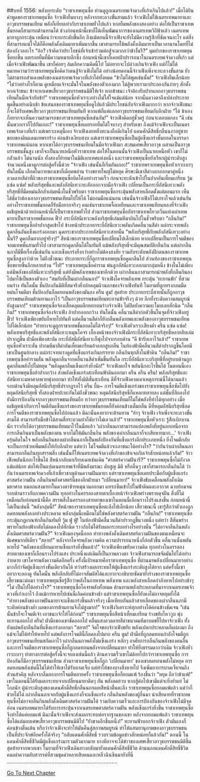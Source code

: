 ##บทที่ 1556: พลังยกระดับ
“ราชาเทพทุนซื่อ ท่านดูถูกเนตรเทพเจ้าดวงที่เก้าเกินไปแล้ว!”
เมื่อได้ยินคำพูดของราชาเทพทุนซื่อ จ้าวเฟิงยิ้มบางๆ
หลังจากทะลวงขั้นสามแล้ว จ้าวเฟิงไม่ใช้เนตรเทพมายาและอาวุธบรรพชนเทียม พลังก็เทียบเท่ากับราชาเทพทั่วไปแล้ว หากยืมพลังของสองอย่าง ต่อให้เป็นราชาเทพชั้นยอดก็สามารถต้านทานได้
ช่วงก่อนหน้านี้เขาก็ได้เห็นพัฒนาการของเนตรเทพวิถีฟ้าแล้ว เนตรเทพมายาถูกกระตุ้น เหมือนว่าจะยกระดับขึ้นอีก
ถึงแม้ตอนนี้จ้าวเฟิงจะยังไม่มีความรู้สึกที่ชัดเจนอะไร แต่สิ่งที่สามารถแน่ใจได้ก็คือพลังดั้งเดิมมายาเพิ่มมากขึ้น เขาสามารถใช้พลังดั้งเดิมมายาเป็นเวลานานโดยที่ไม่ต้องกังวลอะไร
“อ้อ? เจ้าคิดว่าประโยชน์ที่เจ้าเข้าร่วมต่อสู้จะมากกว่าข้างั้นรึ?”
มุมปากของราชาเทพทุนซื่อยกขึ้น เผยรอยยิ้มที่มีความหมายลึกซึ้ง
ก่อนหน้านี้เขาก็เคยเฝ้าปรารถนาในเนตรเทพเจ้าดวงที่เก้า แต่เมื่อจ้าวเฟิงพัฒนาขึ้น เขาก็ค่อยๆ ล้มเลิกความคิดนี้ไป ไม่อยากจะไปล่วงเกินจ้าวเฟิง
แต่ก็ไม่ได้หมายความว่าราชาเทพทุนซื่อคิดว่าตนสู้จ้าวเฟิงไม่ได้ อย่างน้อยตอนนี้จ้าวเฟิงเพิ่งจะทะลวงขั้นสาม ยังไม่สามารถสำแดงพลังของเนตรเทพเจ้าดวงที่เก้าได้ทั้งหมด
“ข้าไม่ได้พูดเช่นนั้น!”
จ้าวเฟิงยิ้มเล็กน้อย
“ไม่ว่าอย่างไรก็ตาม ดูเหมือนเจ้าจะมั่นใจในพลังของตัวเองมาก ไม่สู้พวกเรามาประลองกันง่ายๆ สักตั้ง หากเจ้าชนะ ข้าจะยกเศษเสี้ยวอาวุธบรรพชนมิติให้เจ้า หากข้าชนะ เจ้าต้องรับปากแลกอาวุธบรรพชนเทียมในมือเจ้ากับข้า!”
ราชาเทพทุนซื่อหัวเราะอย่างไม่ใส่ใจแม้แต่น้อย จากนั้นดวงตาถึงเปล่งประกาย พูดขึ้นอย่างเนิบช้า
ข้อเสนอของราชาเทพทุนซื่อดูไปแล้วมีประโยชน์กับจ้าวเฟิงมากกว่า
หากจ้าวเฟิงชนะก็จะได้รับเศษเสี้ยวอาวุธบรรพชนเทียมทันที หากแพ้ก็แค่แลกอาวุธบรรพชนเทียมกับอีกฝ่าย
“ได้ ข้าเองก็อยากจะเห็นความสามารถของราชาเทพทุนซื่อเช่นกัน!”
จ้าวเฟิงคิดอยู่ชั่วครู่ ก่อนจะตอบตกลง
“ดี เช่นนั้นพวกเราก็ไปกันเถอะ!”
ราชาเทพทุนซื่อเผยรอยยิ้มได้ใจบางๆ
สำหรับเขา ถึงแม้จ้าวเฟิงจะเป็นเนตรเทพเจ้าดวงที่เก้า แต่เพราะเหตุนี้เอง จ้าวเฟิงเลยหยิ่งทะนงถือดีเกินไป
แดนศักดิ์สิทธิ์กลืนนภาอยู่ชายขอบของดินแดนเทพรกร้าง ค่อนข้างเงียบสงบ แต่เขาราชาเทพทุนซื่อเป็นผู้แข็งแกร่งชั้นยอดในบรรดาราชาเทพแน่นอน
หากเขาได้อาวุธบรรพชนเทียมในมือจ้าวเฟิงมา สะสมเศษเสี้ยวอาวุธ ผสานเป็นอาวุธบรรพชนชั้นสูง เขาก็จะเป็นนายเหนือหัวราชาเทพ ต่อให้ในตอนนั้นจ้าวเฟิงเป็นนายเหนือหัว เขาก็ไม่กลัวแล้ว
ไม่นานนัก ทั้งสองก็ย้ายมาในมิติเอกเทศแห่งหนึ่ง และราชาเทพทุนซื่อยังเรียกผู้นำระดับสูงจำนวนหนึ่งมาดูการต่อสู้ครั้งนี้ด้วย
“จ้าวเฟิง เช่นนั้นก็เริ่มกันเถอะ!”
ราชาเทพราเทพทุนซื่อหัวเราะเบาๆ
ทันใดนั้น เลือดในกายของเขาก็เดือดพล่าน ร่างขยายใหญ่ไม่หยุด ศีรษะมีเขาสีดำงอกออกมาคู่หนึ่ง
ลวดลายสีดำที่ผิวของราชาเทพทุนซื่อบิดโค้งอย่างรวดเร็ว ก่อนจะทะลักเข้าไปในปากอันเหี้ยมเกรียม
วู้ม แซ่ด แซ่ด!
พลังบริสุทธิ์และพลังอัสนีเทวะทะลักออกจากมือจ้าวเฟิง เปลี่ยนเป็นกระบี่อัสนีเทวะพลังบริสุทธิ์ที่มืดหม่นลึกล้ำเล่มหนึ่งในชั่วพริบตา
ราชาเทพทุนซื่อกระตุ้นพลังสายเลือดตั้งแต่ตอนแรก เห็นได้ชัดว่าต้องเอาอาวุธบรรพชนเทียมไปให้ได้ ไม่ออมมือแน่นอน เช่นนั้นจ้าวเฟิงก็ไม่เกรงใจแล้วเช่นกัน อย่างไรราชาเทพชั้นยอดก็รับมือยากจริงๆ
คนเช่นราชาเทพจื้อเหยียนและราชาเทพเทียนหลงที่จ้าวเฟิงเผชิญหน้าด้วยก่อนหน้านี้ก็เป็นราชาเทพทั่วไป ส่วนราชาเทพทุนซื่อกับราชาเทพโยวอวิ๋นแห่งเผ่าเทพมายาเป็นราชาเทพชั้นยอด
ฟิ้ว!
กระบี่อัสนีเทวะพลังบริสุทธิ์เล่มมหึมาบินไปในชั่วพริบตา
“กลืนกิน!”
ราชาเทพทุนซื่ออ้าปากสูดเข้าไป ข้างหน้าประกายกระบี่อัสนีเทวะพลันเกิดคลื่นวนสีดำ แผ่กระจายพลังดูดกลืนอันแข็งแกร่งออกมา ฉุดกระชากประกายอัสนีเทวะสายนั้น
“พลังบริสุทธิ์กับพลังอัสนีเทวะอย่างนั้นรึ? ดูดกลืนยากอยู่จริงๆ!”
สีหน้าของราชาเทพทุนซื่อเปลี่ยนไปเล็กน้อย หากเปลี่ยนเป็นการโจมตีของจอมเทพชั้นสามทั่วไป เขาสามารถดูดกลืนได้ในทันที
แม้พลังบริสุทธิ์จะมีคุณสมบัติกลืนกิน แต่เผ่ากลืนนภาก็มีชื่อเรื่องนี้เช่นกัน และแข็งแกร่งยิ่งกว่าอย่างไม่ต้องสงสัย รวมกับระดับพลังฝึกตนของราชาเทพทุนซื่อสูงกว่าด้วย
ไม่ถึงชั่วขณะ ประกายกระบี่ก็ถูกราชาเทพทุนซื่อดูดกลืนไป
ส่วนท้องของราชาเทพทุนซื่อขยายขึ้นอีกหลายส่วน
“ไป!”
ราชาเทพทุนซื่อคำราม พ่นลูกอัสนีเทวะออกมากลุ่มหนึ่ง ข้างในไม่เพียงแต่มีพลังของอัสนีเทวะบริสุทธิ์ แต่ยังมีพลังเทพของเขาอีกด้วย
เผ่ากลืนนภาสามารถนำพลังที่กลืนกินลงไปมาใช้เป็นของตัวเอง
“สมกับที่เป็นเผ่ากลืนนภา!”
จ้าวเฟิงโคจรพลังเทพ กระตุ้น ‘ทะยานฟ้า’ ที่สวมบนร่าง
ทันใดนั้น ชั้นป้องกันมิติที่สมจริงยิ่งปกคลุมผิวนอกของจ้าวเฟิงทันที ในยามที่ลูกทรงกลมมืดหม่นโจมตีมา ชั้นป้องกันก็ลดทอนพลังของมันลง
ครืน ตูม!
สุดท้าย ประกายกระบี่สายนั้นก็ถูกอาวุธบรรพชนเทียมต้านทานเอาไว้
“เป็นอาวุธบรรพชนเทียมทะยานฟ้าจริงๆ ด้วย อีกทั้งระดับความสมบูรณ์ยังสูงมาก!”
ราชาเทพทุนซื่อจ้องเสื้อคลุมผลึกหยกบนร่างจ้าวเฟิง ไม่ปิดบังความละโมบเลยสักนิด
“กลืนกิน!”
ราชาเทพทุนซื่อจ้องจ้าวเฟิง อ้าปากออกกว้าง
ทันใดนั้น คลื่นวนสีดำก่อตัวขึ้นในจุดที่จ้าวเฟิงอยู่
ฟิ้ว!
จ้าวเฟิงเพียงขยับก็หายไปทันที
แต่คลื่นวนสีดำก็ยังกลืนพลังเทพและพลังของอาวุธบรรพชนเทียมไปได้เล็กน้อย
“ท่าทางจะดูถูกราชาเทพชั้นยอดไม่ได้จริงๆ!”
จ้าวเฟิงหัวเราะเสียงต่ำ
ครืน แซ่ด แซ่ด!
พลังเทพบริสุทธิ์และพลังอัสนีเทวะหมุนโคจร เบื้องหน้าของจ้าวเฟิงมีกระบี่อัสนีเทวะบริสุทธิ์หลายสิบเล่มปรากฏขึ้น
ฝ่ามือเพียงสะบัด กระบี่อัสนีอัสนีเทวะก็พุ่งไปจากรอบด้าน
“ดี ข้ารับเอาไว้แล้ว!”
ราชาเทพทุนซื่อหัวเราะลั่น ปากมหึมาสีดำอันเหี้ยมเกรียมอ้าออกสูบกลืน
ในท้องฟ้ามีคลื่นวนสีดำปรากฏขึ้นโดยมีเขาเป็นศูนย์กลาง แผ่กระจายแรงดูดที่แข็งแกร่งเกินบรรยาย กลืนกินทุกสิ่งในฟ้าดิน
“กลืนกิน!”
ราชาเทพทุนซื่อคำรามลั่น พลังดูดกลืนจากคลื่นวนสีดำเพิ่มขึ้นทันใด กระบี่อัสนีเทวะบริสุทธิ์ที่อยู่รอบด้านถูกดูดกลืนพลังไปไม่หยุด
“พลังดูดกลืนแข็งแกร่งยิ่งนัก!”
จ้าวเฟิงตกใจ พลันนึกอะไรขึ้นได้
ในตอนนี้เอง ราชาเทพทุนซื่ออ้าปากกว้าง ส่งพลังแข็งแกร่งสะเทือนฟ้าดินออกมา
ครืน ครืน ครืน!
พลังบริสุทธิ์และอัสนีเทวะมหาศาลพวยพุ่งออกมา ทำให้ทั้งมิติสั่นสะเทือน
ดีที่จ้าวเฟิงคาดเดาเหตุการณ์นี้ได้นานแล้ว รอบด้านจึงมีหลุมอัสนีบริสุทธิ์ปรากฏรอไว้
ครืน บึ้ม~
การโจมตีแข็งแกร่งของราชาเทพทุนซื่อซัดไปยังหลุมอัสนีบริสุทธิ์ ทั้งสองฝ่ายปะทะกันไม่ถึงชั่วขณะ หลุมอัสนีบริสุทธิ์ก็แหลกทลายลง
แต่ชั้นที่ลึกลงไปยังมีการป้องกันจากอาวุธบรรพชนเทียมอีก
ทว่าอาวุธบรรพชนเทียมก็ไม่ใช่พลังที่ทำได้ทุกอย่าง เมื่อเผชิญหน้ากับการโจมตีอันแข็งแกร่งของราชาเทพชั้นยอดก็ยังค่อนข้างเต็มกลืน ดีที่หลุมอัสนีบริสุทธิ์ลดการโจมตีของราชาเทพทุนซื่อไปก่อนแล้ว มิฉะนั้นคงยากจะต้านทาน
“ฮ่าๆ จ้าวเฟิง เจ้าเพิ่งจะทะลวงขั้นสามได้ สามารถรับมือข้าได้สามสี่กระบวนท่าก็นับว่าไม่เลวแล้ว!”
ราชาเทพทุนซื่อหัวเราะ รู้สึกเบิกบานนัก ราวกับได้อาวุธบรรพชนเทียมมาไว้ในมือแล้ว
‘เผ่ากลืนนภาสามารถแปลงพลังที่อยู่นอกเหนือจากการกลืนกินมาเป็นพลังของตน หากไม่ให้มันกลืนกิน พลังของเผ่ากลืนนภาก็จะเสียหายมาก...’
จ้าวเฟิงครุ่นคิดในใจ
พลังกลืนกินของเผ่ากลืนนภาก็เป็นพลังป้องกันที่แข็งแกร่งอีกประเภทหนึ่ง ยิ่งโจมตีกลับจะเป็นการช่วยเพิ่มพลังให้กับอีกฝ่าย
แต่ทว่า ไม่โจมตีแล้วจะเอาชนะได้อย่างไร?
“ว่ากันว่าเผ่ากลืนนภาสามารถกลืนกินทุกสรรพสิ่ง เช่นนั้นก็ให้เนตรเทพเจ้าดวงที่เก้าของข้าเจอกับเจ้าสักหน่อยแล้วกัน!”
จ้าวเฟิงพลันนึกอะไรขึ้นได้ สีหน้ากลับมาเรียบเฉยเช่นเดิม
“ศาสตร์ความฝันารึ?”
ราชาเทพทุนซื่อไม่กังวลแม้แต่น้อย
ต่อให้เป็นแปดเนตรเทพเจ้าที่มีพลังมรณะ ดับสูญ มิติ หรืออื่นๆ เขาก็สามารถกลืนกินได้ ว่ากันว่าเนตรเทพเจ้าดวงที่เก้าเชี่ยวชาญด้านความฝันมายา แต่ราชาเทพทุนซื่อเคยประมือกับผู้แข็งแกร่งศาสตร์ความฝัน กลืนกินพลังศาสตร์นี้ของอีกฝ่ายมา
“เปลี่ยนมายา!”
จ้าวเฟิงขับเคลื่อนพลังดั้งเดิมมหาศาล หมอกแสงมายาในดวงตาซ้ายหมุนวนออกมา แทรกซึมเข้าไปในฟ้าดินและอากาศ ฉาบย้อมจนรอบด้านราวกับภาพความฝัน
ทุกอย่างในครรลองสายตาเบื้องหน้าจ้าวเฟิงพร่างพรายดุจฝัน สิ่งที่ไม่เหมือนกับก่อนหน้านี้คือ สรรพสิ่งในครรลองสายตาของเขาในตอนนี้เลือนรางโปร่งแสงขึ้น ก่อนหน้านี้ไม่เป็นเช่นนี้
“พลังกลุ่มนี้!”
สีหน้าของราชาเทพทุนซื่อตะลึงไปเล็กน้อย
เสี้ยวขณะนี้ เขารู้สึกว่าตัวเองถูกลดทอนพลังลงอย่างประหลาด พลังกลุ่มนี้เหมือนไม่ใช่พลังศาสตร์ความฝัน
“กลืนกิน!”
ราชาเทพทุนซื่อกระตุ้นกฎเกณฑ์กลืนกินทันที
วู้ม ฟู่ ฟู่!
ในท้องฟ้ามีคลื่นวนสีดำปรากฏขึ้นวงหนึ่ง
แต่ทว่า สีสันพร่างพรายในท้องฟ้ากลับไม่ลดลงไปสักนิด ราวกับไม่ได้รับผลกระทบอย่างไรอย่างนั้น
“ไม่อาจกลืนกินพลังดั้งเดิมศาสตร์ความฝัน?”
จ้าวเฟิงมองจุดนี้ออก
ท่าทางพลังดั้งเดิมศาสตร์ความฝันของตนเหมือนจะพิเศษมากทีเดียว
“สลาย!”
หลังจากโคจรพลังความคิด ความปรารถนาหนึ่งก็ก่อตัวขึ้น คลื่นวนนั้นพลันหายไป
“พลังของเปลี่ยนมายาแข็งแกร่งยิ่งขึ้นแล้ว!”
จ้าวเฟิงเพียงขยับความคิด
ทุกอย่างในครรลองสายตาของเขาก็เลือนรางโปร่งแสง ประหนึ่งแต่เดิมก็เป็นภาพลวงตา จ้าวเฟิงสามารถขจัดมันไปได้อย่างง่ายดาย
เขาโคจรพลังความคิดอีกครั้ง ครั้งนี้เป้าหมายคือราชาเทพทุนซื่อ
ที่ผ่านมาพลังเปลี่ยนมายาอย่างมากก็กำจัดผู้แข็งแกร่งขั้นเดียวกันได้ ทว่าสร้างผลกระทบให้ผู้แข็งแกร่งระดับสูงได้ยาก แต่ครั้งนี้เขาอยากจะลองดู
ทันใดนั้น พลังลึกลับที่ไม่อาจสัมผัสได้และยากจะอธิบายซัดมายังร่างของราชาเทพทุนซื่อ
เสี้ยวขณะต่อมา ราชาเทพทุนซื่อรู้สึกว่าพลังในกายเทพ พลังเทพ และพลังสายเลือดกำลังหายไปอย่างช้าๆ
“ไม่ เป็นไปได้อย่างไร?”
ราชาเทพทุนซื่อโคจรพลังทั้งหมด ต้านทานพลังประหลาดที่มาจากเนตรเทพเจ้าดวงที่เก้าเอาไว้
ถึงแม้การหายไปเช่นนี้เกิดค่อนข้างช้า แต่ราชาเทพทุนซื่อก็ยังคงไม่อาจหยุดยั้งได้
“ท่าทางพลังของภาพฝันมายาจะแข็งแกร่งขึ้นแล้วจริงๆ เมื่อเทียบกันแล้วสายเลือดของเผ่ากลืนนภามีระดับค่อนข้างต่ำ ผลของการต้านทานจึงไม่สูงมาก!”
จ้าวเฟิงวิเคราะห์ทุกอย่างได้ค่อนข้างชัดเจน
“เช่นนั้นข้าก็จะโจมตีเจ้า เอาชนะเจ้าให้ได้ก่อน!”
ราชาเทพทุนซื่อสีหน้าเหี้ยมเกรียม ร่างขยับไหววูบ พุ่งทะยานออกไป
ครืน!
ฝ่ามือของเขาซัดออกไป คลื่นแสงลวดลายสีดำขนาดมหึมาบดขยี้ไปหาจ้าวเฟิง ทั้งยังแผ่พลังกลืนกินที่แข็งแกร่งออกมา
“สลาย!”
จิตใจของจ้าวเฟิงขยับ
พลังแปลกประหลาดก็แผ่ลงมา ถึงแม้จะไม่ได้ทำให้หายไป แต่พลังการโจมตีนี้ก็ลดลงไปมาก
ครืน ตูม!
ฝ่ามือที่ถูกลดทอนกำลังโจมตีถูกอาวุธบรรพชนเทียมสกัดเอาไว้
เผ่ากลืนนภาพลังไม่แข็งแกร่ง หลักๆ อาศัยการกลืนกินพลังของคนอื่น และการโจมตีของราชาเทพทุนซื่อก็ถูกลดทอนพลังจากเปลี่ยนมายา ทำให้ยิ่งธรรมดากว่าเดิม
จ้าวเฟิงหัวเราะเบาๆ ท่าทางการต่อสู้ครั้งนี้จะจบลงเช่นนี้แล้ว
ด้านความเร็วเขาไม่ด้อยไปกว่าราชาเทพทุนซื่อ การป้องกันก็มีอาวุธบรรพชนเทียม
ส่วนราชาเทพทุนซื่อก็ถูก ‘เปลี่ยนมายา’ ของเขาลดทอนพลังไม่หยุด การลดทอนพลังเช่นนี้ไม่ได้ทำให้เขาได้รับบาดเจ็บ แต่ทำให้ของบางสิ่งหายไป จึงเพิ่มอาการบาดเจ็บจนถึงส่วนสำคัญ
หลังจากลิ้มลองการโจมตีหลายครั้ง ราชาเทพทุนซื่อก็ยอมแพ้ ร้องขึ้นว่า “หยุด ถือว่าข้าแพ้!”
เขาในตอนนี้ได้รับผลกระทบจากเปลี่ยนมายาติดๆ กัน พลังลดฮวบ หากสู้ต่อไปเขามีแต่จะยิ่งย่ำแย่
ไม่ไกลนัก ผู้นำระดับสูงของแดนศักดิ์สิทธิ์กลืนนภาเผยสีหน้าตื่นตะลึง ราชาเทพทุนซื่อยอมแพ้แล้ว
แต่ว่าก็ช่วยไม่ได้ เผ่ากลืนนภาเจอกับผู้แข็งแกร่งก็จะแข็งแกร่ง กลืนกินพลังของผู้อื่นมา น่าเสียดายที่ราชาเทพทุนซื่อไม่อาจกลืนกินพลังดั้งเดิมศาสตร์ความฝันได้
รวมกับความเร็วและการป้องกันของจ้าวเฟิงไม่มีจุดอ่อน เนตรเทพมายาได้รับการกระตุ้นจากเนตรเทพศาสตร์ความฝัน พลังแข็งแกร่งยิ่งขึ้น ราชาเทพทุนซื่อจึงทำได้แค่ยอมแพ้ มิฉะนั้นจ้าวเฟิงจะส่งผลกระทบต่อรากฐานของเขา
หลังจากยอมแพ้แล้ว ราชาเทพทุนซื่อได้แต่มอบเศษเสี้ยวอาวุธบรรพชนมิติไป
“ยังขาดอีกชิ้นหนึ่ง!”
ทะยานฟ้าบอกจ้าวเฟิง
ตัวมันเองก็ค่อนข้างตื่นเต้น หรือว่าจ้าวเฟิงจะทำให้มันคืนสู่สภาพสมบูรณ์ ทำให้แสนยานุภาพของอาวุธบรรพชนเป็นที่ประจักษ์อีกครั้งได้จริงๆ
“กลับแดนศักดิ์สิทธิ์ รวบรวมข้อมูลข่าวสักหน่อยก็แล้วกัน!”
ตอนนี้ ในแดนศักดิ์สิทธิ์ชีวิตมีผู้แข็งแกร่งมารวมตัวมากมาย บางทีอาจจะได้ข่าวของเศษเสี้ยวอาวุธบรรพชนมิติชิ้นสุดท้ายจากพวกเขา
ในยามที่จ้าวเฟิงเดินทางกลับมายังแดนศักดิ์สิทธิ์ชีวิต
ด้านนอกแดนศักดิ์สิทธิ์ชีวิต
คนเผ่าความลับสวรรค์ที่สวมชุดดำหลายสิบคนและหลิ่วฉินซินมายังที่นี่
………………………………………………………………..


[Go To Next Chapter]( ./413.md)